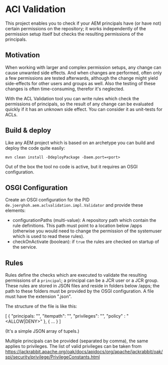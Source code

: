 # ACl Validation

This project enables you to check if your AEM principals have (or have not) certain permissions on the repository; it works independently of the permission setup itself but checks the resulting permissions of the principals.

## Motivation

When working with larger and complex permission setups, any change can cause unwanted side effects. And when changes are performed, often only a few permissions are tested afterwards, although the change might yield side-effects for other users and groups as well. Also the testing of these changes is often time-consuming, therefor it's neglected.

With the ACL Validation tool you can write rules which check the permissions of principals, so the result of any change can be evaluated quickly if it has an unknown side effect.
You can consider it as unit-tests for ACLs.

## Build & deploy

Like any AEM project which is based on an archetype you can build and deploy the code quite easily:

    mvn clean install -DdeployPackage -Daem.port=<port>
    
Out of the box the tool no code is active, but it requires an OSGI configuration.
    
## OSGI Configuration

Create an OSGI configuration for the PID `de.joerghoh.aem.aclvalidation.impl.Validator` and provide these elements:

* configurationPaths (multi-value): A repository path which contain the rule definitions. This path must point to a location below /apps (otherwise you would need to change the permission of the systemuser which is used to read these rules).
* checkOnActivate (boolean): if `true` the rules are checked on startup of the service.

## Rules

Rules define the checks which are executed to validate the resulting permissions of a `principal`; a principal can be a JCR user or a JCR group. These rules are stored in JSON files and reside in folders below /apps; the path to these folders must be provided by the OSGI configuration. A file must have the extension ".json".

The structure of the file is like this:

   [
     { "principals: "<the principals>",
       "itempath": "<the path to check>",
       "privileges": "<privilegest to check for>",
       "policy" : "<ALLOW|DENY>"
     },
     {
       ...
     }
   ] 

(It's a simple JSON array of tupels.)

Multiple principals can be provided (separated by comma), the same applies to privileges. The list of valid privileges can be taken from https://jackrabbit.apache.org/oak/docs/apidocs/org/apache/jackrabbit/oak/spi/security/privilege/PrivilegeConstants.html



